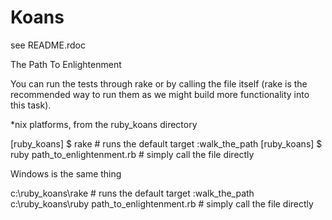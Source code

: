 # Koans

see README.rdoc



The Path To Enlightenment

You can run the tests through rake or by calling the file itself (rake is the recommended way to run them as we might build more functionality into this task).

*nix platforms, from the ruby_koans directory

[ruby_koans] $ rake                           # runs the default target :walk_the_path
[ruby_koans] $ ruby path_to_enlightenment.rb  # simply call the file directly

Windows is the same thing

c:\ruby_koans\rake                             # runs the default target :walk_the_path
c:\ruby_koans\ruby path_to_enlightenment.rb    # simply call the file directly